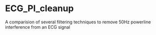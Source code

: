 # ECG_PI_cleanup
A comparision of several filtering techniques to remove 50Hz powerline interference from an ECG signal
